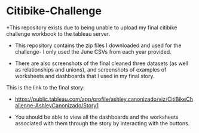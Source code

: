 # Citibike-Challenge

*This repository exists due to being unable to upload my final citibike challenge workbook to the tableau server. 

- This repository contains the zip files I downloaded and used for the challenge- I only used the June CSVs from each year provided. 

- There are also screenshots of the final cleaned three datasets (as well as relationships and unions), and screenshots of examples of worksheets and dashboards that I used in my final story. 

This is the link to the final story: 

- https://public.tableau.com/app/profile/ashley.canonizado/viz/CitiBikeChallenge-AshleyCanonizado/Story1

- You should be able to view all the dashboards and the worksheets associated with them through the story by interacting with the buttons. 
